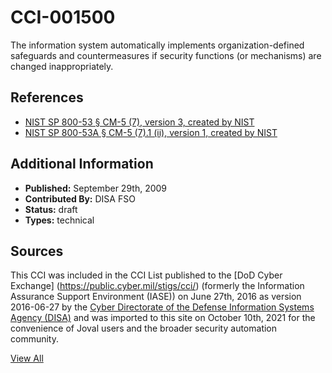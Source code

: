 # CCI-001500

The information system automatically implements organization-defined safeguards and countermeasures if security functions (or mechanisms) are changed inappropriately.

## References ##

* [NIST SP 800-53 § CM-5 (7), version 3, created by NIST](http://csrc.nist.gov/publications/PubsSPs.html)
* [NIST SP 800-53A § CM-5 (7).1 (ii), version 1, created by NIST](http://csrc.nist.gov/publications/PubsSPs.html)


## Additional Information ##

* **Published:** September 29th, 2009
* **Contributed By:** DISA FSO
* **Status:** draft
* **Types:** technical

## Sources ##

This CCI was included in the CCI List published to the [DoD Cyber Exchange]
(https://public.cyber.mil/stigs/cci/) (formerly the Information Assurance Support Environment
(IASE)) on June 27th, 2016 as version 2016-06-27 by the [Cyber Directorate of the Defense 
Information Systems Agency (DISA)](https://public.cyber.mil/about-cyber/) and was imported to 
this site on October 10th, 2021 for the convenience of Joval users and the broader security automation community.

[View All](../README.md)
